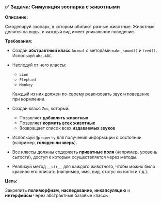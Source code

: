 ### ✅ Задача: **Симуляция зоопарка с животными**

**Описание:**

Смоделируй зоопарк, в котором обитают разные животные. Животные делятся на виды, и каждый вид имеет уникальное поведение.

**Требования:**

- Создай **абстрактный класс** `Animal` с методами `make_sound()` и `feed()`. Используй `abc.ABC`.
- Наследуй от него классы:
  - `Lion`
  - `Elephant`
  - `Monkey`

  Каждый из них должен по-своему реализовать звук и поведение при кормлении.

- Создай класс `Zoo`, который:
  - Позволяет **добавлять животных**
  - Позволяет **кормить всех животных**
  - Возвращает список всех **издаваемых звуков**

- Используй `@property` для получения информации о состоянии (например, **голоден ли зверь**).

- Все классы должны содержать **приватные поля** (например, уровень сытости), доступ к которым осуществляется через методы.

- Реализуй метод `__str__` для каждого животного, чтобы можно было красиво его описать (например, имя, вид, статус сытости и т.д.).

**Цель:**

Закрепить **полиморфизм**, **наследование**, **инкапсуляцию** и **интерфейсы** через абстрактные базовые классы.


